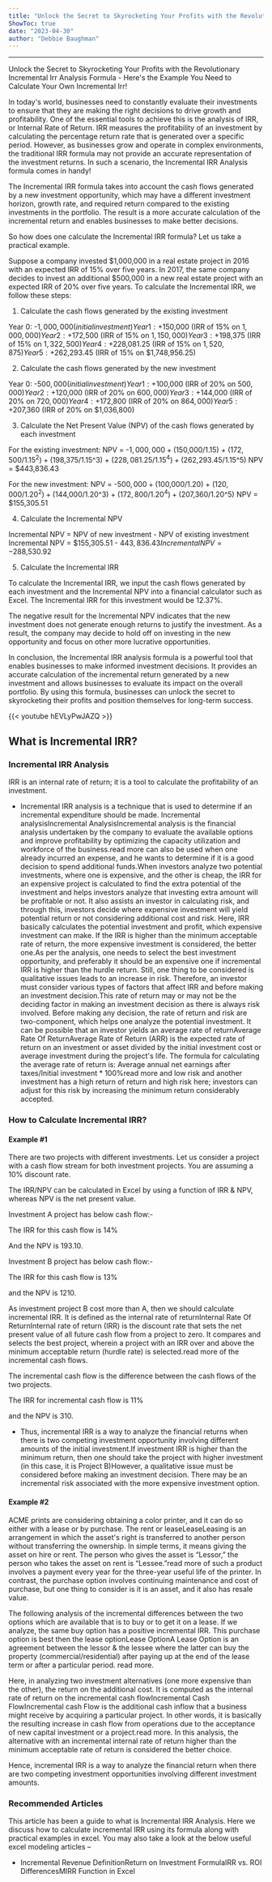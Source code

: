 ```yaml
---
title: "Unlock the Secret to Skyrocketing Your Profits with the Revolutionary Incremental Irr Analysis Formula - Here's the Example You Need to Calculate Your Own Incremental Irr!"
ShowToc: true 
date: "2023-04-30"
author: "Debbie Baughman"
---
```

*****
Unlock the Secret to Skyrocketing Your Profits with the Revolutionary Incremental Irr Analysis Formula - Here's the Example You Need to Calculate Your Own Incremental Irr!

In today's world, businesses need to constantly evaluate their investments to ensure that they are making the right decisions to drive growth and profitability. One of the essential tools to achieve this is the analysis of IRR, or Internal Rate of Return. IRR measures the profitability of an investment by calculating the percentage return rate that is generated over a specific period. However, as businesses grow and operate in complex environments, the traditional IRR formula may not provide an accurate representation of the investment returns. In such a scenario, the Incremental IRR Analysis formula comes in handy!

The Incremental IRR formula takes into account the cash flows generated by a new investment opportunity, which may have a different investment horizon, growth rate, and required return compared to the existing investments in the portfolio. The result is a more accurate calculation of the incremental return and enables businesses to make better decisions.

So how does one calculate the Incremental IRR formula? Let us take a practical example.

Suppose a company invested $1,000,000 in a real estate project in 2016 with an expected IRR of 15% over five years. In 2017, the same company decides to invest an additional $500,000 in a new real estate project with an expected IRR of 20% over five years. To calculate the Incremental IRR, we follow these steps:

1. Calculate the cash flows generated by the existing investment

Year 0: -$1,000,000 (initial investment)
Year 1: +$150,000 (IRR of 15% on $1,000,000)
Year 2: +$172,500 (IRR of 15% on $1,150,000)
Year 3: +$198,375 (IRR of 15% on $1,322,500)
Year 4: +$228,081.25 (IRR of 15% on $1,520,875)
Year 5: +$262,293.45 (IRR of 15% on $1,748,956.25)

2. Calculate the cash flows generated by the new investment

Year 0: -$500,000 (initial investment)
Year 1: +$100,000 (IRR of 20% on $500,000)
Year 2: +$120,000 (IRR of 20% on $600,000)
Year 3: +$144,000 (IRR of 20% on $720,000)
Year 4: +$172,800 (IRR of 20% on $864,000)
Year 5: +$207,360 (IRR of 20% on $1,036,800)

3. Calculate the Net Present Value (NPV) of the cash flows generated by each investment

For the existing investment:
NPV = -$1,000,000 + ($150,000/1.15) + ($172,500/1.15^2) + ($198,375/1.15^3) + ($228,081.25/1.15^4) + ($262,293.45/1.15^5)
NPV = $443,836.43

For the new investment:
NPV = -$500,000 + ($100,000/1.20) + ($120,000/1.20^2) + ($144,000/1.20^3) + ($172,800/1.20^4) + ($207,360/1.20^5)
NPV = $155,305.51

4. Calculate the Incremental NPV

Incremental NPV = NPV of new investment - NPV of existing investment
Incremental NPV = $155,305.51 - $443,836.43
Incremental NPV = -$288,530.92

5. Calculate the Incremental IRR

To calculate the Incremental IRR, we input the cash flows generated by each investment and the Incremental NPV into a financial calculator such as Excel. The Incremental IRR for this investment would be 12.37%.

The negative result for the Incremental NPV indicates that the new investment does not generate enough returns to justify the investment. As a result, the company may decide to hold off on investing in the new opportunity and focus on other more lucrative opportunities.

In conclusion, the Incremental IRR analysis formula is a powerful tool that enables businesses to make informed investment decisions. It provides an accurate calculation of the incremental return generated by a new investment and allows businesses to evaluate its impact on the overall portfolio. By using this formula, businesses can unlock the secret to skyrocketing their profits and position themselves for long-term success.

{{< youtube hEVLyPwJAZQ >}} 



## What is Incremental IRR?
 
### Incremental IRR Analysis
 
IRR is an internal rate of return; it is a tool to calculate the profitability of an investment.
 
- Incremental IRR analysis is a technique that is used to determine if an incremental expenditure should be made. Incremental analysisIncremental AnalysisIncremental analysis is the financial analysis undertaken by the company to evaluate the available options and improve profitability by optimizing the capacity utilization and workforce of the business.read more can also be used when one already incurred an expense, and he wants to determine if it is a good decision to spend additional funds.When investors analyze two potential investments, where one is expensive, and the other is cheap, the IRR for an expensive project is calculated to find the extra potential of the investment and helps investors analyze that investing extra amount will be profitable or not. It also assists an investor in calculating risk, and through this, investors decide where expensive investment will yield potential return or not considering additional cost and risk. Here, IRR basically calculates the potential investment and profit, which expensive investment can make. If the IRR is higher than the minimum acceptable rate of return, the more expensive investment is considered, the better one.As per the analysis, one needs to select the best investment opportunity, and preferably it should be an expensive one if incremental IRR is higher than the hurdle return. Still, one thing to be considered is qualitative issues leads to an increase in risk. Therefore, an investor must consider various types of factors that affect IRR and before making an investment decision.This rate of return may or may not be the deciding factor in making an investment decision as there is always risk involved. Before making any decision, the rate of return and risk are two-component, which helps one analyze the potential investment. It can be possible that an investor yields an average rate of returnAverage Rate Of ReturnAverage Rate of Return (ARR) is the expected rate of return on an investment or asset divided by the initial investment cost or average investment during the project's life. The formula for calculating the average rate of return is: Average annual net earnings after taxes/Initial investment * 100%read more and low risk and another investment has a high return of return and high risk here; investors can adjust for this risk by increasing the minimum return considerably accepted.

 
### How to Calculate Incremental IRR?
 
#### Example #1
 
There are two projects with different investments. Let us consider a project with a cash flow stream for both investment projects. You are assuming a 10% discount rate.
 
The IRR/NPV can be calculated in Excel by using a function of IRR & NPV, whereas NPV is the net present value.
 
Investment A project has below cash flow:-
 
The IRR for this cash flow is 14%
 
And the NPV is 193.10.
 
Investment B project has below cash flow:-
 
The IRR for this cash flow is 13%
 
and the NPV is 1210.
 
As investment project B cost more than A, then we should calculate incremental IRR. It is defined as the internal rate of returnInternal Rate Of ReturnInternal rate of return (IRR) is the discount rate that sets the net present value of all future cash flow from a project to zero. It compares and selects the best project, wherein a project with an IRR over and above the minimum acceptable return (hurdle rate) is selected.read more of the incremental cash flows.
 
The incremental cash flow is the difference between the cash flows of the two projects.
 
The IRR for incremental cash flow is 11%
 
and the NPV is 310.
 
- Thus, incremental IRR is a way to analyze the financial returns when there is two competing investment opportunity involving different amounts of the initial investment.If investment IRR is higher than the minimum return, then one should take the project with higher investment (in this case, it is Project B)However, a qualitative issue must be considered before making an investment decision. There may be an incremental risk associated with the more expensive investment option.

 
#### Example #2
 
ACME prints are considering obtaining a color printer, and it can do so either with a lease or by purchase. The rent or leaseLeaseLeasing is an arrangement in which the asset's right is transferred to another person without transferring the ownership. In simple terms, it means giving the asset on hire or rent. The person who gives the asset is “Lessor,” the person who takes the asset on rent is “Lessee.”read more of such a product involves a payment every year for the three-year useful life of the printer. In contrast, the purchase option involves continuing maintenance and cost of purchase, but one thing to consider is it is an asset, and it also has resale value.
 
The following analysis of the incremental differences between the two options which are available that is to buy or to get it on a lease. If we analyze, the same buy option has a positive incremental IRR. This purchase option is best then the lease optionLease OptionA Lease Option is an agreement between the lessor & the lessee where the latter can buy the property (commercial/residential) after paying up at the end of the lease term or after a particular period. read more.
 
Here, in analyzing two investment alternatives (one more expensive than the other), the return on the additional cost. It is computed as the internal rate of return on the incremental cash flowIncremental Cash FlowIncremental cash Flow is the additional cash inflow that a business might receive by acquiring a particular project. In other words, it is basically the resulting increase in cash flow from operations due to the acceptance of new capital investment or a project.read more. In this analysis, the alternative with an incremental internal rate of return higher than the minimum acceptable rate of return is considered the better choice.
 
Hence, incremental IRR is a way to analyze the financial return when there are two competing investment opportunities involving different investment amounts.
 
### Recommended Articles
 
This article has been a guide to what is Incremental IRR Analysis. Here we discuss how to calculate incremental IRR using its formula along with practical examples in excel. You may also take a look at the below useful excel modeling articles –
 
- Incremental Revenue DefinitionReturn on Investment FormulaIRR vs. ROI DifferencesMIRR Function in Excel




